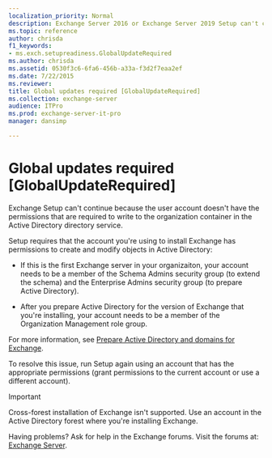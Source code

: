 ```yaml
---
localization_priority: Normal
description: Exchange Server 2016 or Exchange Server 2019 Setup can't continue because the user account doesn't have the required permissions.
ms.topic: reference
author: chrisda
f1_keywords:
- ms.exch.setupreadiness.GlobalUpdateRequired
ms.author: chrisda
ms.assetid: 0530f3c6-6fa6-456b-a33a-f3d2f7eaa2ef
ms.date: 7/22/2015
ms.reviewer: 
title: Global updates required [GlobalUpdateRequired]
ms.collection: exchange-server
audience: ITPro
ms.prod: exchange-server-it-pro
manager: dansimp

---
```


# Global updates required [GlobalUpdateRequired]

Exchange Setup can't continue because the user account doesn't have the permissions that are required to write to the organization container in the Active Directory directory service.

Setup requires that the account you're using to install Exchange has permissions to create and modify objects in Active Directory:

- If this is the first Exchange server in your organizaiton, your account needs to be a member of the Schema Admins security group (to extend the schema) and the Enterprise Admins security group (to prepare Active Directory).

- After you prepare Active Directory for the version of Exchange that you're installing, your account needs to be a member of the Organization Management role group.

For more information, see [Prepare Active Directory and domains for Exchange](../prepare-ad-and-domains.md).

To resolve this issue, run Setup again using an account that has the appropriate permissions (grant permissions to the current account or use a different account).


> [!IMPORTANT]
> Cross-forest installation of Exchange isn't supported. Use an account in the Active Directory forest where you're installing Exchange.

Having problems? Ask for help in the Exchange forums. Visit the forums at: [Exchange Server](https://go.microsoft.com/fwlink/p/?linkId=60612).
